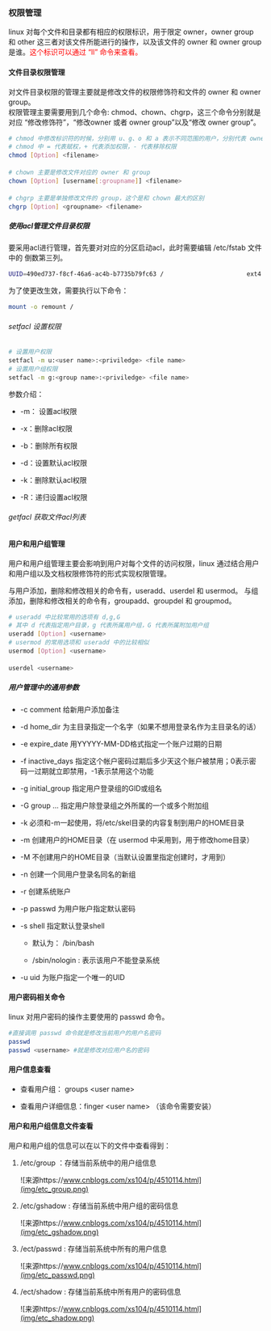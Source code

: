 ### 权限管理

linux 对每个文件和目录都有相应的权限标识，用于限定 owner，owner group 和 other 这三者对该文件所能进行的操作，以及该文件的 owner 和 owner group 是谁。<font color='red'>这个标识可以通过 “ll” 命令来查看。</font>

#### 文件目录权限管理

对文件目录权限的管理主要就是修改文件的权限修饰符和文件的 owner 和 owner group。<br>
权限管理主要需要用到几个命令: chmod、chown、chgrp，这三个命令分别就是对应 “修改修饰符”，“修改owner 或者 owner group”以及“修改 owner group”。

```bash
# chmod 中修改标识符的时候，分别用 u、g、o 和 a 表示不同范围的用户，分别代表 owner，owner group 和 全部用户
# chmod 中 = 代表赋权，+ 代表添加权限，- 代表移除权限
chmod [Option] <filename>

# chown 主要是修改文件对应的 owner 和 group
chown [Option] [username[:groupname]] <filename>

# chgrp 主要是单独修改文件的 group，这个是和 chown 最大的区别
chgrp [Option] <groupname> <filename>
```

##### 使用acl管理文件目录权限

要采用acl进行管理，首先要对对应的分区启动acl，此时需要编辑 /etc/fstab 文件中的 倒数第三列。

```bash
UUID=490ed737-f8cf-46a6-ac4b-b7735b79fc63 /                       ext4    defaults,acl        1 1
```

为了使更改生效，需要执行以下命令：

```bash
mount -o remount /
```

###### setfacl 设置权限

```bash
# 设置用户权限
setfacl -m u:<user name>:<priviledge> <file name>
# 设置用户组权限
setfacl -m g:<group name>:<priviledge> <file name>
```

参数介绍：

- -m： 设置acl权限

- -x：删除acl权限

- -b：删除所有权限

- -d：设置默认acl权限

- -k：删除默认acl权限

- -R：递归设置acl权限

###### getfacl 获取文件acl列表

#### 用户和用户组管理

用户和用户组管理主要会影响到用户对每个文件的访问权限，linux 通过结合用户和用户组以及文档权限修饰符的形式实现权限管理。

与用户添加，删除和修改相关的命令有，useradd、userdel 和 usermod。
与组添加，删除和修改相关的命令有，groupadd、groupdel 和 groupmod。

```bash
# useradd 中比较常用的选项有 d,g,G
# 其中 d 代表指定用户目录，g 代表所属用户组，G 代表所属附加用户组
useradd [Option] <username>
# usermod 的常用选项和 useradd 中的比较相似
usermod [Option] <username>

userdel <username>
```

##### 用户管理中的通用参数

- -c comment 给新用户添加备注  

- -d home_dir 为主目录指定一个名字（如果不想用登录名作为主目录名的话）  

- -e expire_date 用YYYYY-MM-DD格式指定一个账户过期的日期  

- -f inactive_days 指定这个帐户密码过期后多少天这个账户被禁用；0表示密码一过期就立即禁用，-1表示禁用这个功能  

- -g initial_group 指定用户登录组的GID或组名  

- -G group ... 指定用户除登录组之外所属的一个或多个附加组  

- -k 必须和-m一起使用，将/etc/skel目录的内容复制到用户的HOME目录  

- -m 创建用户的HOME目录（在 usermod 中采用到，用于修改home目录）

- -M 不创建用户的HOME目录（当默认设置里指定创建时，才用到） 

- -n 创建一个同用户登录名同名的新组  

- -r 创建系统账户  

- -p passwd 为用户账户指定默认密码  

- -s shell 指定默认登录shell  
  
  - 默认为： /bin/bash
  
  - /sbin/nologin : 表示该用户不能登录系统

- -u uid 为账户指定一个唯一的UID

#### 用户密码相关命令

linux 对用户密码的操作主要使用的 passwd 命令。

```bash
#直接调用 passwd 命令就是修改当前用户的用户名密码
passwd
passwd <username> #就是修改对应用户名的密码
```

#### 用户信息查看

- 查看用户组： groups \<user name\>

- 查看用户详细信息：finger \<user name\> （该命令需要安装）

#### 用户和用户组信息文件查看

用户和用户组的信息可以在以下的文件中查看得到：

1. /etc/group ：存储当前系统中的用户组信息
   
   ![来源https://www.cnblogs.com/xs104/p/4510114.html](img/etc_group.png)
2. /etc/gshadow : 存储当前系统中用户组的密码信息
   
   ![来源https://www.cnblogs.com/xs104/p/4510114.html](img/etc_gshadow.png)
3. /ect/passwd : 存储当前系统中所有的用户信息
   
   ![来源https://www.cnblogs.com/xs104/p/4510114.html](img/etc_passwd.png)
4. /ect/shadow : 存储当前系统中所有用户的密码信息
   
   ![来源https://www.cnblogs.com/xs104/p/4510114.html](img/etc_shadow.png)
